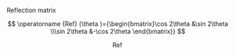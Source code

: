 Reflection matrix

$$
\operatorname {Ref} (\theta )={\begin{bmatrix}\cos 2\theta &\sin 2\theta \\\sin 2\theta &-\cos 2\theta \end{bmatrix}}
$$

$$
\operatorname{Ref}
$$